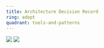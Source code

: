 ```yaml
---
title: Architecture Decision Record
ring: adopt
quadrant: tools-and-patterns
---
```


[![](https://img.shields.io/badge/github-de5f85?logo=github&logoColor=000&style=flat)](https://github.com/RVR06/aap/tree/main/adrs)
[![](https://img.shields.io/badge/romain%20vasseur-834187?logo=ubuntu&logoColor=000&style=flat)](https://github.com/RVR06)

